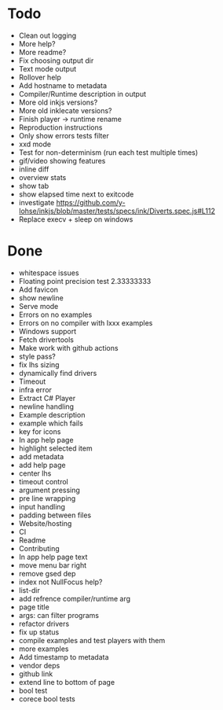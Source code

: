 # Todo
- Clean out logging
- More help?
- More readme?
- Fix choosing output dir
- Text mode output
- Rollover help
- Add hostname to metadata
- Compiler/Runtime description in output
- More old inkjs versions?
- More old inklecate versions?
- Finish player -> runtime rename
- Reproduction instructions
- Only show errors tests filter
- xxd mode
- Test for non-determinism (run each test multiple times)
- gif/video showing features
- inline diff
- overview stats
- show tab
- show elapsed time next to exitcode
- investigate https://github.com/y-lohse/inkjs/blob/master/tests/specs/ink/Diverts.spec.js#L112
- Replace execv + sleep on windows


# Done
- whitespace issues
- Floating point precision test 2.33333333
- Add favicon
- show newline
- Serve mode
- Errors on no examples
- Errors on no compiler with Ixxx examples
- Windows support
- Fetch drivertools
- Make work with github actions
- style pass?
- fix lhs sizing
- dynamically find drivers
- Timeout
- infra error
- Extract C# Player
- newline handling
- Example description
- example which fails
- key for icons
- In app help page
- highlight selected item
- add metadata
- add help page
- center lhs
- timeout control
- argument pressing
- pre line wrapping
- input handling
- padding between files
- Website/hosting
- CI
- Readme
- Contributing
- In app help page text
- move menu bar right
- remove gsed dep
- index not NullFocus help?
- list-dir
- add refrence compiler/runtime arg
- page title
- args: can filter programs
- refactor drivers
- fix up status
- compile examples and test players with them
- more examples
- Add timestamp to metadata
- vendor deps
- github link
- extend line to bottom of page
- bool test
- corece bool tests


